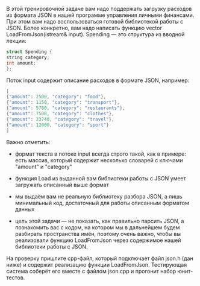 В этой тренировочной задаче вам надо поддержать загрузку расходов из формата JSON в нашей программе управления личными финансами. При этом вам надо воспользоваться готовой библиотекой работы с JSON. Более конкретно, вам надо написать функцию vector<Spending> LoadFromJson(istream& input). Spending — это структура из вводной лекции:  
  ```objectivec
  struct Spending {
  string category;
  int amount;
};
  ```
  
    
  
  Поток input содержит описание расходов в формате JSON, например:
  
  ```objectivec
  [
  {"amount": 2500, "category": "food"},
  {"amount": 1150, "category": "transport"},
  {"amount": 5780, "category": "restaurants"},
  {"amount": 7500, "category": "clothes"},
  {"amount": 23740, "category": "travel"},
  {"amount": 12000, "category": "sport"}
]
  ```
  Важно отметить:

 - формат текста в потоке input всегда строго такой, как в примере: есть массив, который содержит несколько словарей с ключами "amount" и "category"

 - функция Load из выданной вам библиотеки работы с JSON умеет загружать описанный выше формат

 - мы выдаём вам не реальную библиотеку разбора JSON, а лишь минимальный код, достаточный для работы описанным форматом данных

 - цель этой задачи — не показать, как правильно парсить JSON, а познакомить вас с кодом, на котором мы в дальнейшем будем разбирать пространства имён, поэтому очень важно, чтобы вы реализовали функцию LoadFromJson через содержимое нашей библиотеки работы с JSON.

На проверку пришлите cpp-файл, который подключает файл json.h (дан ниже) и содержит реализацию функции LoadFromJson. Тестирующая система соберёт его вместе с файлом json.cpp и прогонит набор юнит-тестов.
